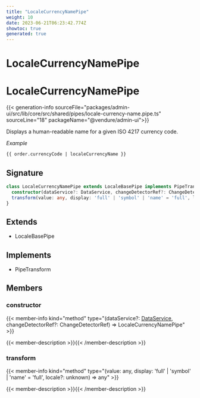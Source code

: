 ```yaml
---
title: "LocaleCurrencyNamePipe"
weight: 10
date: 2023-06-21T06:23:42.774Z
showtoc: true
generated: true
---
```

<!-- This file was generated from the Vendure source. Do not modify. Instead, re-run the "docs:build" script -->

# LocaleCurrencyNamePipe
<div class="symbol">


# LocaleCurrencyNamePipe

{{< generation-info sourceFile="packages/admin-ui/src/lib/core/src/shared/pipes/locale-currency-name.pipe.ts" sourceLine="18" packageName="@vendure/admin-ui">}}

Displays a human-readable name for a given ISO 4217 currency code.

*Example*

```HTML
{{ order.currencyCode | localeCurrencyName }}
```

## Signature

```TypeScript
class LocaleCurrencyNamePipe extends LocaleBasePipe implements PipeTransform {
  constructor(dataService?: DataService, changeDetectorRef?: ChangeDetectorRef)
  transform(value: any, display: 'full' | 'symbol' | 'name' = 'full', locale?: unknown) => any;
}
```
## Extends

 * LocaleBasePipe


## Implements

 * PipeTransform


## Members

### constructor

{{< member-info kind="method" type="(dataService?: <a href='/admin-ui-api/providers/data-service#dataservice'>DataService</a>, changeDetectorRef?: ChangeDetectorRef) => LocaleCurrencyNamePipe"  >}}

{{< member-description >}}{{< /member-description >}}

### transform

{{< member-info kind="method" type="(value: any, display: 'full' | 'symbol' | 'name' = 'full', locale?: unknown) => any"  >}}

{{< member-description >}}{{< /member-description >}}


</div>
